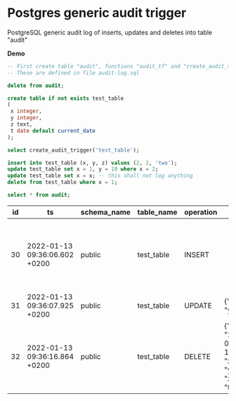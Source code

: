 # Postgres generic audit trigger
PostgreSQL generic audit log of inserts, updates and deletes into table "audit"  

**Demo**
```sql
-- First create table "audit", functions "audit_tf" and "create_audit_trigger".
-- These are defined in file audit-log.sql 

delete from audit;

create table if not exists test_table
(
 x integer,
 y integer,
 z text,
 t date default current_date
);

select create_audit_trigger('test_table');

insert into test_table (x, y, z) values (2, 2, 'two');
update test_table set x = 1, y = 10 where x = 2;
update test_table set x = x; -- this shall not log anything
delete from test_table where x = 1;

select * from audit;
```
|id|ts                           |schema_name|table_name|operation|j_old                                           |j_new                                          |
|--|-----------------------------|-----------|----------|---------|------------------------------------------------|-----------------------------------------------|
|30|2022-01-13 09:36:06.602 +0200|public     |test_table|INSERT   |                                                |{"t": "2022-01-13", "x": 2, "y": 2, "z": "two"}|
|31|2022-01-13 09:36:07.925 +0200|public     |test_table|UPDATE   |{"x": 2, "y": 2}                                |{"x": 1, "y": 10}                              |
|32|2022-01-13 09:36:16.864 +0200|public     |test_table|DELETE   |{"t": "2022-01-13", "x": 1, "y": 10, "z": "two"}|                                               |
